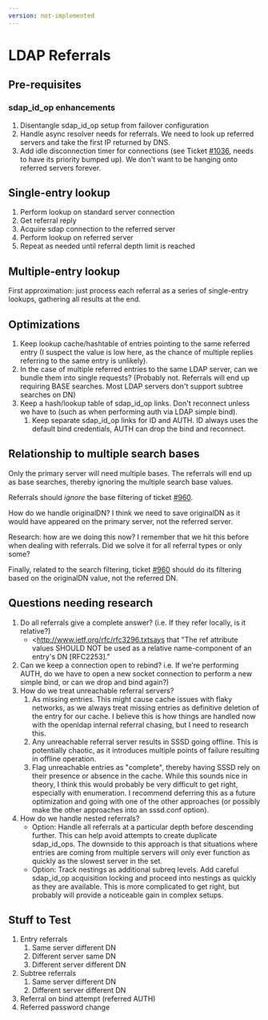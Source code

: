 ```yaml
---
version: not-implemented
---
```


# LDAP Referrals

## Pre-requisites

### sdap_id_op enhancements

1.  Disentangle sdap_id_op setup from failover configuration
2.  Handle async resolver needs for referrals. We need to look up referred servers and take the first IP returned by DNS.
3.  Add idle disconnection timer for connections (see Ticket [\#1036](https://pagure.io/SSSD/sssd/issue/1036), needs to have its priority bumped up). We don't want to be hanging onto referred servers forever.

## Single-entry lookup

1.  Perform lookup on standard server connection
2.  Get referral reply
3.  Acquire sdap connection to the referred server
4.  Perform lookup on referred server
5.  Repeat as needed until referral depth limit is reached

## Multiple-entry lookup

First approximation: just process each referral as a series of single-entry lookups, gathering all results at the end.

## Optimizations

1.  Keep lookup cache/hashtable of entries pointing to the same referred entry (I suspect the value is low here, as the chance of multiple replies referring to the same entry is unlikely).
2.  In the case of multiple referred entries to the same LDAP server, can we bundle them into single requests? (Probably not. Referrals will end up requiring BASE searches. Most LDAP servers don't support subtree searches on DN)
3.  Keep a hash/lookup table of sdap_id_op links. Don't reconnect unless we have to (such as when performing auth via LDAP simple bind).
    1.  Keep separate sdap_id_op links for ID and AUTH. ID always uses the default bind credentials, AUTH can drop the bind and reconnect.

## Relationship to multiple search bases

Only the primary server will need multiple bases. The referrals will end up as base searches, thereby ignoring the multiple search base values.

Referrals should *ignore* the base filtering of ticket [\#960](https://pagure.io/SSSD/sssd/issue/960).

How do we handle originalDN? I think we need to save originalDN as it would have appeared on the primary server, not the referred server.

Research: how are we doing this now? I remember that we hit this before when dealing with referrals. Did we solve it for all referral types or only some?

Finally, related to the search filtering, ticket [\#960](https://pagure.io/SSSD/sssd/issue/960) should do its filtering based on the originalDN value, not the referred DN.

## Questions needing research

1.  Do all referrals give a complete answer? (i.e. If they refer locally, is it relative?)
    - <http://www.ietf.org/rfc/rfc3296.txtsays that "The ref attribute values SHOULD NOT be used as a relative name-component of an entry's DN [RFC2253]."
2.  Can we keep a connection open to rebind? i.e. If we're performing AUTH, do we have to open a new socket connection to perform a new simple bind, or can we drop and bind again?)
3.  How do we treat unreachable referral servers?
    1.  As missing entries. This might cause cache issues with flaky networks, as we always treat missing entries as definitive deletion of the entry for our cache. I believe this is how things are handled now with the openldap internal referral chasing, but I need to research this.
    2.  Any unreachable referral server results in SSSD going offline. This is potentially chaotic, as it introduces multiple points of failure resulting in offline operation.
    3.  Flag unreachable entries as "complete", thereby having SSSD rely on their presence or absence in the cache. While this sounds nice in theory, I think this would probably be very difficult to get right, especially with enumeration. I recommend deferring this as a future optimization and going with one of the other approaches (or possibly make the other approaches into an sssd.conf option).
4.  How do we handle nested referrals?
    - Option: Handle all referrals at a particular depth before descending further. This can help avoid attempts to create duplicate sdap_id_ops. The downside to this approach is that situations where entries are coming from multiple servers will only ever function as quickly as the slowest server in the set.
    - Option: Track nestings as additional subreq levels. Add careful sdap_id_op acquisition locking and proceed into nestings as quickly as they are available. This is more complicated to get right, but probably will provide a noticeable gain in complex setups.

## Stuff to Test

1.  Entry referrals
    1.  Same server different DN
    2.  Different server same DN
    3.  Different server different DN
2.  Subtree referrals
    1.  Same server different DN
    2.  Different server different DN
3.  Referral on bind attempt (referred AUTH)
4.  Referred password change
